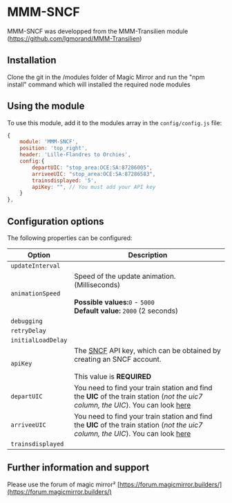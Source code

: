 # MMM-SNCF

MMM-SNCF was developped from the MMM-Transilien module (https://github.com/lgmorand/MMM-Transilien)

## Installation

Clone the git in the /modules folder of Magic Mirror and run the "npm install" command which will installed the required node modules

## Using the module

To use this module, add it to the modules array in the `config/config.js` file:

```javascript
{
    module: 'MMM-SNCF',
    position: 'top_right',
    header: 'Lille-Flandres to Orchies',
    config:{
        departUIC: "stop_area:OCE:SA:87286005",
        arriveeUIC: "stop_area:OCE:SA:87286583",
        trainsdisplayed: '5',
        apiKey: "", // You must add your API key
    }
},
```

## Configuration options

The following properties can be configured:

| Option           | Description
| ---------------- | -----------
| `updateInterval` | 
| `animationSpeed` | Speed of the update animation. (Milliseconds) <br><br> **Possible values:**`0` - `5000` <br> **Default value:** `2000` (2 seconds)
| `debugging` | 
| `retryDelay` | 
| `initialLoadDelay` | 
| `apiKey` | The [SNCF](https://www.digital.sncf.com/startup/api) API key, which can be obtained by creating an SNCF account. <br><br> This value is **REQUIRED**
| `departUIC` | You need to find your train station and find the **UIC** of the train station (*not the uic7 column, the UIC*). You can look [here](https://ressources.data.sncf.com/explore/dataset/referentiel-gares-voyageurs)
| `arriveeUIC` | You need to find your train station and find the **UIC** of the train station (*not the uic7 column, the UIC*). You can look [here](https://ressources.data.sncf.com/explore/dataset/referentiel-gares-voyageurs)
| `trainsdisplayed` |

## Further information and support

Please use the forum of magic mirror² [https://forum.magicmirror.builders/](https://forum.magicmirror.builders/)
